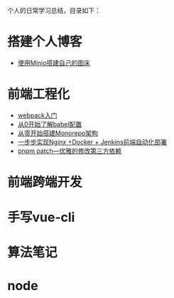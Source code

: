个人的日常学习总结，目录如下：

# 搭建个人博客

- [使用Minio搭建自己的图床](https://github.com/chenwll/PersonBlog/blob/master/%E6%90%AD%E5%BB%BA%E4%B8%AA%E4%BA%BA%E5%8D%9A%E5%AE%A2/%E6%90%AD%E5%BB%BA%E4%B8%AA%E4%BA%BA%E5%8D%9A%E5%AE%A2(%E4%B8%80)%E2%80%94%E4%BD%BF%E7%94%A8Minio%E6%90%AD%E5%BB%BA%E8%87%AA%E5%B7%B1%E7%9A%84%E5%9B%BE%E5%BA%8A.md)

# 前端工程化

- [webpack入门](https://github.com/chenwll/PersonBlog/blob/master/%E5%89%8D%E7%AB%AF%E5%B7%A5%E7%A8%8B%E5%8C%96/webpack%E5%85%A5%E9%97%A8.md)
- [从0开始了解babel配置](https://github.com/chenwll/PersonBlog/blob/master/%E5%89%8D%E7%AB%AF%E5%B7%A5%E7%A8%8B%E5%8C%96/%E4%BB%8E0%E5%BC%80%E5%A7%8B%E4%BA%86%E8%A7%A3babel%E9%85%8D%E7%BD%AE.md)
- [从零开始搭建Monorepo架构](https://github.com/chenwll/PersonBlog/blob/master/%E5%89%8D%E7%AB%AF%E5%B7%A5%E7%A8%8B%E5%8C%96/%E4%BB%8E%E9%9B%B6%E5%BC%80%E5%A7%8B%E6%90%AD%E5%BB%BAMonorepo%E6%9E%B6%E6%9E%84.md)
- [一步步实现Nginx +Docker + Jenkins前端自动化部署](https://github.com/chenwll/PersonBlog/blob/master/%E5%89%8D%E7%AB%AF%E5%B7%A5%E7%A8%8B%E5%8C%96/%E4%B8%80%E6%AD%A5%E6%AD%A5%E5%AE%9E%E7%8E%B0Nginx%20%2BDocker%20%2B%20Jenkins%E5%89%8D%E7%AB%AF%E8%87%AA%E5%8A%A8%E5%8C%96%E9%83%A8%E7%BD%B2.md)
- [pnpm patch—优雅的修改第三方依赖]()

# 前端跨端开发

# 手写vue-cli

# 算法笔记

# node

